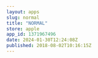 ```yaml
---
layout: apps
slug: normal
title: "NORMAL"
store: apple
app_id: 1371967496
date: 2024-01-30T12:24:08Z
published: 2018-08-02T10:16:15Z
---
```

